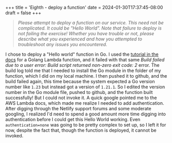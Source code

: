+++
title = 'Eighth - deploy a function'
date = 2024-01-30T17:37:45-08:00
draft = false
+++
> _Please attempt to deploy a function on our service. This need not be complicated. It could be "Hello World". Note that failure to deploy is not failing the exercise! Whether you have trouble or not, please describe what you experienced and how you attempted to troubleshoot any issues you encountered._

I chose to deploy a "Hello world" function in Go. I used the [tutorial in the docs](https://docs.netlify.com/functions/lambda-compatibility/?fn-language=go#synchronous-function-format-3) for a Golang Lambda function, and it failed with that same _Build failed due to a user error: Build script returned non-zero exit code: 2_ error. The build log told me that I needed to install the Go module in the folder of my function, which I did on my local machine. I then pushed it to github, and the build failed again, this time because the system expected a Go version number like `1.23` but instead got a version of `1.21.1`. So I edited the version number in the Go module file, pushed to github, and the function built successfully! But I could not invoke it. A quick google pointed me to the AWS Lambda docs, which made me realize I needed to add authentication. After digging through the Netlify support forums and some moderate googling, I realized I'd need to spend a good amount more time digging into authentication before I could get this Hello World working. Even `authentication=none` was going to be pretty complex to set up, so I left it for now, despite the fact that, though the function is deployed, it cannot be invoked.